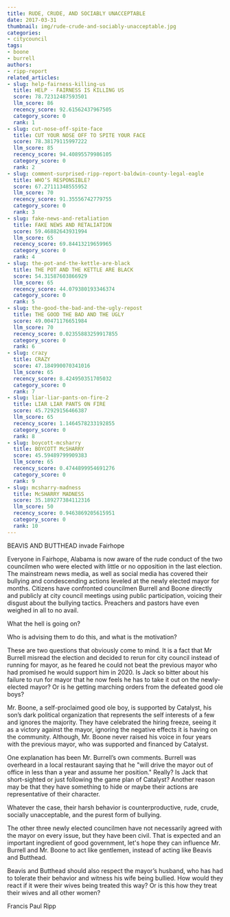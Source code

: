 ```yaml
---
title: RUDE, CRUDE, AND SOCIABLY UNACCEPTABLE
date: 2017-03-31
thumbnail: img/rude-crude-and-sociably-unacceptable.jpg
categories:
- citycouncil
tags:
- boone
- burrell
authors:
- ripp-report
related_articles:
- slug: help-fairness-killing-us
  title: HELP - FAIRNESS IS KILLING US
  score: 78.72312487593501
  llm_score: 86
  recency_score: 92.61562437967505
  category_score: 0
  rank: 1
- slug: cut-nose-off-spite-face
  title: CUT YOUR NOSE OFF TO SPITE YOUR FACE
  score: 78.38179115997222
  llm_score: 85
  recency_score: 94.40895579986105
  category_score: 0
  rank: 2
- slug: comment-surprised-ripp-report-baldwin-county-legal-eagle
  title: WHO’S RESPONSIBLE?
  score: 67.27111348555952
  llm_score: 70
  recency_score: 91.35556742779755
  category_score: 0
  rank: 3
- slug: fake-news-and-retaliation
  title: FAKE NEWS AND RETALIATION
  score: 59.46882643931994
  llm_score: 65
  recency_score: 69.84413219659965
  category_score: 0
  rank: 4
- slug: the-pot-and-the-kettle-are-black
  title: THE POT AND THE KETTLE ARE BLACK
  score: 54.31587603866929
  llm_score: 65
  recency_score: 44.079380193346374
  category_score: 0
  rank: 5
- slug: the-good-the-bad-and-the-ugly-repost
  title: THE GOOD THE BAD AND THE UGLY
  score: 49.00471176651984
  llm_score: 70
  recency_score: 0.02355883259917855
  category_score: 0
  rank: 6
- slug: crazy
  title: CRAZY
  score: 47.184990070341016
  llm_score: 65
  recency_score: 8.424950351705032
  category_score: 0
  rank: 7
- slug: liar-liar-pants-on-fire-2
  title: LIAR LIAR PANTS ON FIRE
  score: 45.72929156466387
  llm_score: 65
  recency_score: 1.1464578233192855
  category_score: 0
  rank: 8
- slug: boycott-mcsharry
  title: BOYCOTT McSHARRY
  score: 45.59489799909383
  llm_score: 65
  recency_score: 0.4744899954691276
  category_score: 0
  rank: 9
- slug: mcsharry-madness
  title: McSHARRY MADNESS
  score: 35.189277384112316
  llm_score: 50
  recency_score: 0.9463869205615951
  category_score: 0
  rank: 10
---
```

BEAVIS AND BUTTHEAD invade Fairhope

Everyone in Fairhope, Alabama is now aware of the rude conduct of the two councilmen who were elected with little or no opposition in the last election. The mainstream news media, as well as social media has covered their bullying and condescending actions leveled at the newly elected mayor for months. Citizens have confronted councilmen Burrell and Boone directly and publicly at city council meetings using public participation, voicing their disgust about the bullying tactics. Preachers and pastors have even weighed in all to no avail.

What the hell is going on?

Who is advising them to do this, and what is the motivation?

These are two questions that obviously come to mind. It is a fact that Mr Burrell misread the election and decided to rerun for city council instead of running for mayor, as he feared he could not beat the previous mayor who had promised he would support him in 2020. Is Jack so bitter about his failure to run for mayor that he now feels he has to take it out on the newly-elected mayor? Or is he getting marching orders from the defeated good ole boys?

Mr. Boone, a self-proclaimed good ole boy, is supported by Catalyst, his son’s dark political organization that represents the self interests of a few and ignores the majority. They have celebrated the hiring freeze, seeing it as a victory against the mayor, ignoring the negative effects it is having on the community. Although, Mr. Boone never raised his voice in four years with the previous mayor, who was supported and financed by Catalyst.

One explanation has been Mr. Burrell’s own comments. Burrell was overheard in a local restaurant saying that he "will drive the mayor out of office in less than a year and assume her position." Really? Is Jack that short-sighted or just following the game plan of Catalyst? Another reason may be that they have something to hide or maybe their actions are representative of their character.

Whatever the case, their harsh behavior is counterproductive, rude, crude, socially unacceptable, and the purest form of bullying.

The other three newly elected councilmen have not necessarily agreed with the mayor on every issue, but they have been civil. That is expected and an important ingredient of good government, let's hope they can influence Mr. Burrell and Mr. Boone to act like gentlemen, instead of acting like Beavis and Butthead.

Beavis and Butthead should also respect the mayor’s husband, who has had to tolerate their behavior and witness his wife being bullied. How would they react if it were their wives being treated this way? Or is this how they treat their wives and all other women?

Francis Paul Ripp
